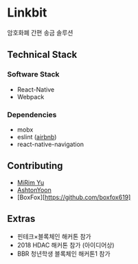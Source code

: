 # Linkbit
암호화폐 간편 송금 솔루션

## Technical Stack
### Software Stack
- React-Native
- Webpack
### Dependencies
- mobx
- eslint ([airbnb](https://github.com/airbnb/javascript))
- react-native-navigation
 
 ## Contributing
- [MiRim Yu](https://github.com/firepunch)
- [AshtonYoon](https://github.com/AshtonYoon)
- [BoxFox][https://github.com/boxfox619]

## Extras
- 핀테크×블록체인 해커톤 참가
- 2018 HDAC 해커톤 참가 (아이디어상)
- BBR 청년학생 블록체인 해커톤1 참가
